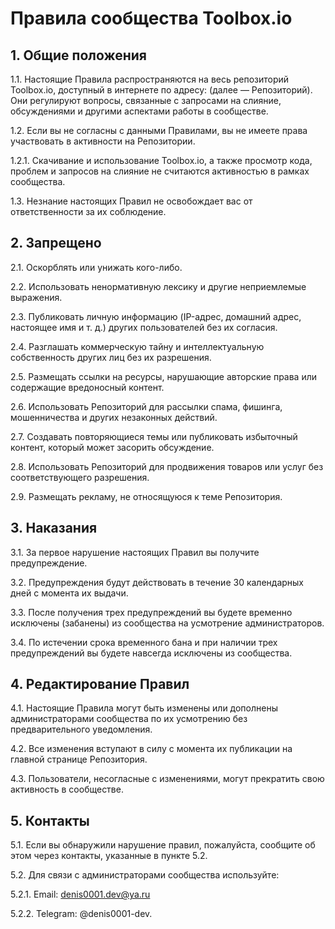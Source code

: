 # Правила сообщества Toolbox.io

## 1. Общие положения

1.1. Настоящие Правила распространяются на весь репозиторий Toolbox.io, доступный в интернете по адресу:  (далее — Репозиторий). Они регулируют вопросы, связанные с запросами на слияние, обсуждениями и другими аспектами работы в сообществе.

1.2. Если вы не согласны с данными Правилами, вы не имеете права участвовать в активности на Репозитории.

1.2.1. Скачивание и использование Toolbox.io, а также просмотр кода, проблем и запросов на слияние не считаются активностью в рамках сообщества.

1.3. Незнание настоящих Правил не освобождает вас от ответственности за их соблюдение.

## 2. Запрещено

2.1. Оскорблять или унижать кого-либо.

2.2. Использовать ненормативную лексику и другие неприемлемые выражения.

2.3. Публиковать личную информацию (IP-адрес, домашний адрес, настоящее имя и т. д.) других пользователей без их согласия.

2.4. Разглашать коммерческую тайну и интеллектуальную собственность других лиц без их разрешения.

2.5. Размещать ссылки на ресурсы, нарушающие авторские права или содержащие вредоносный контент.

2.6. Использовать Репозиторий для рассылки спама, фишинга, мошенничества и других незаконных действий.

2.7. Создавать повторяющиеся темы или публиковать избыточный контент, который может засорить обсуждение.

2.8. Использовать Репозиторий для продвижения товаров или услуг без соответствующего разрешения.

2.9. Размещать рекламу, не относящуюся к теме Репозитория.

## 3. Наказания

3.1. За первое нарушение настоящих Правил вы получите предупреждение.

3.2. Предупреждения будут действовать в течение 30 календарных дней с момента их выдачи.

3.3. После получения трех предупреждений вы будете временно исключены (забанены) из сообщества на усмотрение администраторов.

3.4. По истечении срока временного бана и при наличии трех предупреждений вы будете навсегда исключены из сообщества.

## 4. Редактирование Правил

4.1. Настоящие Правила могут быть изменены или дополнены администраторами сообщества по их усмотрению без предварительного уведомления.

4.2. Все изменения вступают в силу с момента их публикации на главной странице Репозитория.

4.3. Пользователи, несогласные с изменениями, могут прекратить свою активность в сообществе.

## 5. Контакты

5.1. Если вы обнаружили нарушение правил, пожалуйста, сообщите об этом через контакты, указанные в пункте 5.2.

5.2. Для связи с администраторами сообщества используйте:

5.2.1. Email: denis0001.dev@ya.ru

5.2.2. Telegram: @denis0001-dev.

